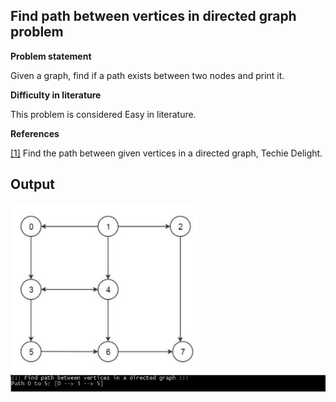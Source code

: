 ﻿## Find path between vertices in directed graph problem

__Problem statement__

Given a graph, find if a path exists between two nodes and print it.

__Difficulty in literature__

This problem is considered Easy in literature.



__References__

[[1]](https://www.techiedelight.com/find-path-between-vertices-directed-graph/) Find the path between given vertices in a directed graph, Techie Delight.

## Output

<img src="/FindPathBetweenVerticesDirectedGraph/graph.JPG" alt="drawing" width="300"/>

<img src="/FindPathBetweenVerticesDirectedGraph/output.JPG" alt="drawing" width="800"/>

